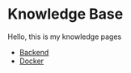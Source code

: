# Knowledge Base

Hello, this is my knowledge pages

- [Backend](https://wiki.afrijal.dev/backend)
- [Docker](https://wiki.afrijal.dev/docker)
